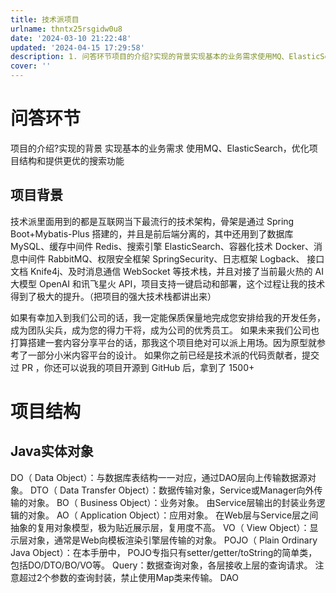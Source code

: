 ```yaml
---
title: 技术派项目
urlname: thntx25rsgidw0u8
date: '2024-03-10 21:22:48'
updated: '2024-04-15 17:29:58'
description: 1. 问答环节项目的介绍?实现的背景实现基本的业务需求使用MQ、ElasticSearch，优化项目结构和提供更优的搜索功能1.1. 项目背景技术派里面用到的都是互联网当下最流行的技术架构，骨架是通过 Spring Boot+Mybatis-Plus 搭建的，并且是前后端分离的，其中还用到了数...
cover: ''
---
```

# 问答环节
项目的介绍?实现的背景
实现基本的业务需求
使用MQ、ElasticSearch，优化项目结构和提供更优的搜索功能
## 项目背景
技术派里面用到的都是互联网当下最流行的技术架构，骨架是通过 Spring Boot+Mybatis-Plus 搭建的，并且是前后端分离的，其中还用到了数据库 MySQL、缓存中间件 Redis、搜索引擎 ElasticSearch、容器化技术 Docker、消息中间件 RabbitMQ、权限安全框架 SpringSecurity、日志框架 Logback、 接口文档 Knife4j、及时消息通信 WebSocket 等技术栈，并且对接了当前最火热的 AI 大模型 OpenAI 和讯飞星火 API，项目支持一键启动和部署，这个过程让我的技术得到了极大的提升。（把项目的强大技术栈都讲出来）

如果有幸加入到我们公司的话，我一定能保质保量地完成您安排给我的开发任务，成为团队尖兵，成为您的得力干将，成为公司的优秀员工。
如果未来我们公司也打算搭建一套内容分享平台的话，那我这个项目绝对可以派上用场。因为原型就参考了一部分小米内容平台的设计。
如果你之前已经是技术派的代码贡献者，提交过 PR ，你还可以说我的项目开源到 GitHub 后，拿到了 1500+ 
# 项目结构
## Java实体对象
DO（ Data Object）：与数据库表结构一一对应，通过DAO层向上传输数据源对象。
DTO（ Data Transfer Object）：数据传输对象，Service或Manager向外传输的对象。
BO（ Business Object）：业务对象。 由Service层输出的封装业务逻辑的对象。
AO（ Application Object）：应用对象。 在Web层与Service层之间抽象的复用对象模型，极为贴近展示层，复用度不高。
VO（ View Object）：显示层对象，通常是Web向模板渲染引擎层传输的对象。
POJO（ Plain Ordinary Java Object）：在本手册中， POJO专指只有setter/getter/toString的简单类，包括DO/DTO/BO/VO等。
Query：数据查询对象，各层接收上层的查询请求。 注意超过2个参数的查询封装，禁止使用Map类来传输。
DAO
# 

